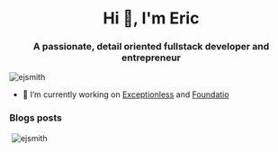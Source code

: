 <h1 align="center">Hi 👋, I'm Eric</h1>
<h3 align="center">A passionate, detail oriented fullstack developer and entrepreneur</h3>

<p align="left"> <img src="https://komarev.com/ghpvc/?username=ejsmith" alt="ejsmith" /> </p>

- 🔭 I’m currently working on [Exceptionless](https://github.com/exceptionless/Exceptionless) and [Foundatio](https://github.com/FoundatioFx/Foundatio)

### Blogs posts
<!-- BLOG-POST-LIST:START -->
<!-- BLOG-POST-LIST:END -->

<p>&nbsp;<img align="center" src="https://github-readme-stats.vercel.app/api?username=ejsmith&show_icons=true&include_all_commits=true&count_private=true" alt="ejsmith" /></p>
